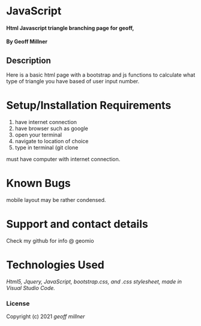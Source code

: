 # 
# JavaScript

  

#### Html Javascript triangle branching page for geoff, 

  

#### By Geoff Millner

  

## Description

  Here is a basic html page with a bootstrap and js functions to calculate what type of triangle you have based of user input number.
  

# Setup/Installation Requirements

1. have internet connection
2. have browser such as google
3. open your terminal
4. navigate to location of choice
5. type in terminal (git clone 

must have computer with internet connection.

# Known Bugs


mobile layout may be rather condensed.


# Support and contact details

  

Check my github for info @ geomio

  

# Technologies Used

  

_Html5, Jquery, JavaScript, bootstrap.css, and .css stylesheet, made in Visual Studio Code._

  

### License

  
Copyright (c) 2021 *_geoff millner_*